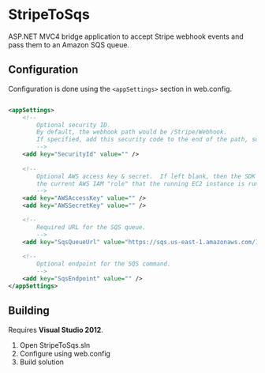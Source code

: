 # StripeToSqs

ASP.NET MVC4 bridge application to accept Stripe webhook events and pass them to an Amazon SQS queue.

## Configuration

Configuration is done using the `<appSettings>` section in web.config.

```xml

<appSettings>
	<!-- 
		Optional security ID.  
		By default, the webhook path would be /Stripe/Webhook.
		If specified, add this security code to the end of the path, such as /Stripe/Webhook/<securityId>
		-->
	<add key="SecurityId" value="" />
		
	<!-- 
		Optional AWS access key & secret.  If left blank, then the SDK will attempt to get the credentials from
		the current AWS IAM "role" that the running EC2 instance is running as.  Otherwise, specify them here.
		-->
	<add key="AWSAccessKey" value="" />
	<add key="AWSSecretKey" value="" />

	<!-- 
		Required URL for the SQS queue.
		-->
	<add key="SqsQueueUrl" value="https://sqs.us-east-1.amazonaws.com/123456789012/my-queue"/>
		
	<!-- 
		Optional endpoint for the SQS command.
		-->
	<add key="SqsEndpoint" value="" />
</appSettings>

```
## Building

Requires **Visual Studio 2012**.

1. Open StripeToSqs.sln
2. Configure using web.config
3. Build solution
